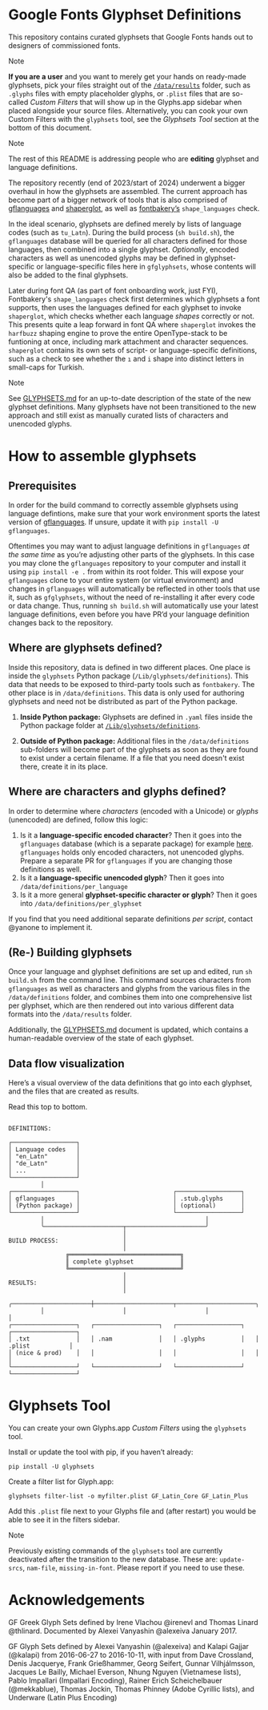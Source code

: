 Google Fonts Glyphset Definitions
=================================

This repository contains curated glyphsets that Google Fonts hands out to designers of commissioned fonts.

> [!NOTE]  
> **If you are a user** and you want to merely get your hands on ready-made glyphsets, pick your files straight out of the [`/data/results`](/data/results) folder, such as `.glyphs` files with empty placeholder glyphs, or `.plist` files that are so-called _Custom Filters_ that will show up in the Glyphs.app sidebar when placed alongside your source files. Alternatively, you can cook your own Custom Filters with the `glyphsets` tool, see the _Glyphsets Tool_ section at the bottom of this document.

> [!NOTE]  
> The rest of this README is addressing people who are **editing** glyphset and language definitions.

The repository recently (end of 2023/start of 2024) underwent a bigger overhaul in how the glyphsets are assembled. 
The current approach has become part of a bigger network of tools that is also comprised of [gflanguages](https://github.com/googlefonts/lang/) and [shaperglot](https://github.com/googlefonts/shaperglot), as well as [fontbakery’s](https://github.com/fonttools/fontbakery) `shape_languages` check.

In the ideal scenario, glyphsets are defined merely by lists of language codes (such as `tu_Latn`).
During the build process (`sh build.sh`), the `gflanguages` database will be queried for all characters defined for those languages, then combined into a single glyphset.
_Optionally_, encoded characters as well as unencoded glyphs may be defined in glyphset-specific or language-specific files here in `gfglyphsets`, whose contents will also be added to the final glyphsets.

Later during font QA (as part of font onboarding work, just FYI), Fontbakery's `shape_languages` check first determines which glyphsets a font supports, then uses the languages defined for each glyphset to invoke `shaperglot`, which checks whether each language _shapes_ correctly or not.
This presents quite a leap forward in font QA where `shaperglot` invokes the `harfbuzz` shaping engine to prove the entire OpenType-stack to be funtioning at once, including mark attachment and character sequences.
`shaperglot` contains its own sets of script- or language-specific definitions, such as a check to see whether the `ı` and `i` shape into distinct letters in small-caps for Turkish.

> [!NOTE]  
> See [GLYPHSETS.md](GLYPHSETS.md) for an up-to-date description of the state of the new glyphset definitions. Many glyphsets have not been transitioned to the new approach and still exist as manually curated lists of characters and unencoded glyphs.

How to assemble glyphsets
=========================

Prerequisites
-------------

In order for the build command to correctly assemble glyphsets using language defintions, make sure that your work environment sports the latest version of [gflanguages](https://github.com/googlefonts/lang/). If unsure, update it with `pip install -U gflanguages`.

Oftentimes you may want to adjust language definitions in `gflanguages` _at the same time_ as you’re adjusting other parts of the glyphsets. In this case you may clone the `gflanguages` repository to your computer and install it using `pip install -e .` from within its root folder. This will expose your `gflanguages` clone to your entire system (or virtual environment) and changes in `gflanguages` will automatically be reflected in other tools that use it, such as `gfglyphsets`, without the need of re-installing it after every code or data change. Thus, running `sh build.sh` will automatically use your latest language definitions, even before you have PR’d your language definition changes back to the repository.

Where are glyphsets defined?
------------------

Inside this repository, data is defined in two different places.
One place is inside the `glyphsets` Python package (`/Lib/glyphsets/definitions`). This data that needs to be exposed to third-party tools such as `fontbakery`.
The other place is in `/data/definitions`. This data is only used for authoring glyphsets and need not be distributed as part of the Python package.

1. **Inside Python package:** Glyphsets are defined in `.yaml` files inside the Python package folder at [`/Lib/glyphsets/definitions`](/Lib/glyphsets/definitions).

2. **Outside of Python package:** Additional files in the `/data/definitions` sub-folders will become part of the glyphsets as soon as they are found to exist under a certain filename. If a file that you need doesn't exist there, create it in its place.

Where are characters and glyphs defined?
------------------

In order to determine where _characters_ (encoded with a Unicode) or _glyphs_ (unencoded) are defined, follow this logic:
1. Is it a **language-specific encoded character**? Then it goes into the `gflanguages` database (which is a separate package) for example [here](https://github.com/googlefonts/lang/blob/main/Lib/gflanguages/data/languages/nl_Latn.textproto). `gflanguages` holds only encoded characters, not unencoded glyphs. Prepare a separate PR for `gflanguages` if you are changing those definitions as well.
1. Is it a **language-specific unencoded glyph**? Then it goes into `/data/definitions/per_language`
1. Is it a more general **glyphset-specific character or glyph**? Then it goes into `/data/definitions/per_glyphset`

If you find that you need additional separate definitions _per script_, contact @yanone to implement it.

(Re-) Building glyphsets
-----------------------

Once your language and glyphset definitions are set up and edited, run `sh build.sh` from the command line. This command sources characters from `gflanguages` as well as characters and glyphs from the various files in the `/data/definitions` folder, and combines them into one comprehensive list per glyphset, which are then rendered out into various different data formats into the `/data/results` folder.

Additionally, the [GLYPHSETS.md](GLYPHSETS.md) document is updated, which contains a human-readable overview of the state of each glyphset.


Data flow visualization
-----------------------

Here’s a visual overview of the data definitions that go into each glyphset, and the files that are created as results.

Read this top to bottom.

```

DEFINITIONS:

┌──────────────────┐
│ Language codes   │
│ "en_Latn"        │
│ "de_Latn"        │
│ ...              │
└──────────────────┘
         │
┌──────────────────┐                          ┌──────────────────┐
│ gflanguages      │                          │ .stub.glyphs     │
│ (Python package) │                          │ (optional)       │
└──────────────────┘                          └──────────────────┘
         │                                             │
         ╰──────────────────────┬──────────────────────╯
                                │
BUILD PROCESS:                  │
                                │
                ╔═══════════════════════════════╗
                ║ complete glyphset             ║ 
                ╚═══════════════════════════════╝
                                │
RESULTS:                        │
                                │
         ╭──────────────────────┼──────────────────────┬──────────────────────╮
         │                      │                      │                      │
┌──────────────────┐   ┌──────────────────┐   ┌──────────────────┐   ┌──────────────────┐
│ .txt             │   │ .nam             │   │ .glyphs          │   │ .plist           │
│ (nice & prod)    │   │                  │   │                  │   │                  │
└──────────────────┘   └──────────────────┘   └──────────────────┘   └──────────────────┘
```


Glyphsets Tool
==============

You can create your own Glyphs.app _Custom Filters_ using the `glyphsets` tool.

Install or update the tool with pip, if you haven’t already:

```
pip install -U glyphsets
```

Create a filter list for Glyph.app:

```
glyphsets filter-list -o myfilter.plist GF_Latin_Core GF_Latin_Plus
```
Add this `.plist` file next to your Glyphs file and (after restart) you would be able to see it in the filters sidebar.

> [!NOTE]  
> Previously existing commands of the `glyphsets` tool are currently deactivated after the transition to the new database. These are: `update-srcs`, `nam-file`, `missing-in-font`. Please report if you need to use these.


Acknowledgements
================

GF Greek Glyph Sets defined by Irene Vlachou @irenevl and Thomas Linard @thlinard. Documented by Alexei Vanyashin @alexeiva January 2017.

GF Glyph Sets defined by Alexei Vanyashin (@alexeiva) and Kalapi Gajjar (@kalapi) from 2016-06-27 to 2016-10-11, with input from
Dave Crossland,
Denis Jacquerye,
Frank Grießhammer,
Georg Seifert,
Gunnar Vilhjálmsson,
Jacques Le Bailly,
Michael Everson,
Nhung Nguyen (Vietnamese lists),
Pablo Impallari (Impallari Encoding),
Rainer Erich Scheichelbauer (@mekkablue),
Thomas Jockin,
Thomas Phinney
(Adobe Cyrillic lists), and
Underware (Latin Plus Encoding)
